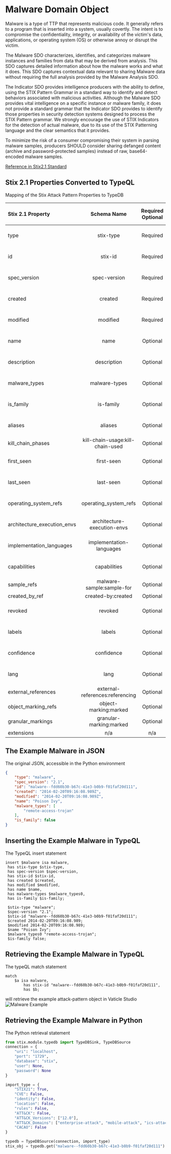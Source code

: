# Malware Domain Object

Malware is a type of TTP that represents malicious code. It generally refers to a program that is inserted into a system, usually covertly. The intent is to compromise the confidentiality, integrity, or availability of the victim's data, applications, or operating system (OS) or otherwise annoy or disrupt the victim.

 

The Malware SDO characterizes, identifies, and categorizes malware instances and families from data that may be derived from analysis. This SDO captures detailed information about how the malware works and what it does. This SDO captures contextual data relevant to sharing Malware data without requiring the full analysis provided by the Malware Analysis SDO.

 

The Indicator SDO provides intelligence producers with the ability to define, using the STIX Pattern Grammar in a standard way to identify and detect behaviors associated with malicious activities. Although the Malware SDO provides vital intelligence on a specific instance or malware family, it does not provide a standard grammar that the Indicator SDO provides to identify those properties in security detection systems designed to process the STIX Pattern grammar. We strongly encourage the use of STIX Indicators for the detection of actual malware, due to its use of the STIX Patterning language and the clear semantics that it provides.

To minimize the risk of a consumer compromising their system in parsing malware samples, producers SHOULD consider sharing defanged content (archive and password-protected samples) instead of raw, base64-encoded malware samples.

[Reference in Stix2.1 Standard](https://docs.oasis-open.org/cti/stix/v2.1/os/stix-v2.1-os.html#_s5l7katgbp09)
## Stix 2.1 Properties Converted to TypeQL
Mapping of the Stix Attack Pattern Properties to TypeDB

|  Stix 2.1 Property    |           Schema Name             | Required  Optional  |      Schema Object Type | Schema Parent  |
|:--------------------|:--------------------------------:|:------------------:|:------------------------:|:-------------:|
|  type                 |            stix-type              |      Required       |  stix-attribute-string    |   attribute    |
|  id                   |             stix-id               |      Required       |  stix-attribute-string    |   attribute    |
|  spec_version         |           spec-version            |      Required       |  stix-attribute-string    |   attribute    |
|  created              |             created               |      Required       | stix-attribute-timestamp  |   attribute    |
|  modified             |             modified              |      Required       | stix-attribute-timestamp  |   attribute    |
|  name                 |               name                |      Optional       |  stix-attribute-string    |   attribute    |
|  description          |           description             |      Optional       |  stix-attribute-string    |   attribute    |
| malware_types  |malware-types  |      Optional       |  stix-attribute-string    |   attribute    |
| is_family |is-family |      Optional       |  stix-attribute-string    |   attribute    |
| aliases |aliases |      Optional       |  stix-attribute-string    |   attribute    |
| kill_chain_phases |kill-chain-usage:kill-chain-used |      Optional       |   embedded     |relation |
| first_seen |first-seen |      Optional       | stix-attribute-timestamp  |   attribute    |
| last_seen |last-seen |      Optional       | stix-attribute-timestamp  |   attribute    |
| operating_system_refs |operating_system_refs |      Optional       |  stix-attribute-string    |   attribute    |
| architecture_execution_envs |architecture-execution-envs |      Optional       |  stix-attribute-string    |   attribute    |
| implementation_languages |implementation-languages |      Optional       |  stix-attribute-string    |   attribute    |
| capabilities |capabilities |      Optional       |  stix-attribute-string    |   attribute    |
| sample_refs |malware-sample:sample-for |      Optional       |   embedded     |relation |
| created_by_ref       |        created-by:created         |      Optional       |   embedded     |relation |
|  revoked              |             revoked               |      Optional       |  stix-attribute-boolean   |   attribute    |
|  labels               |              labels               |      Optional       |  stix-attribute-string    |   attribute    |
|  confidence           |            confidence             |      Optional       |  stix-attribute-integer   |   attribute    |
|  lang                 |               lang                |      Optional       |  stix-attribute-string    |   attribute    |
|  external_references  | external-references:referencing   |      Optional       |   embedded     |relation |
|  object_marking_refs  |      object-marking:marked        |      Optional       |   embedded     |relation |
|  granular_markings    |     granular-marking:marked       |      Optional       |   embedded     |relation |
|  extensions           |               n/a                 |        n/a          |           n/a             |      n/a       |

## The Example Malware in JSON
The original JSON, accessible in the Python environment
```json
{
    "type": "malware",
    "spec_version": "2.1",
    "id": "malware--fdd60b30-b67c-41e3-b0b9-f01faf20d111",
    "created": "2014-02-20T09:16:08.989Z",
    "modified": "2014-02-20T09:16:08.989Z",
    "name": "Poison Ivy",
    "malware_types": [
        "remote-access-trojan"
    ],
    "is_family": false
}
```


## Inserting the Example Malware in TypeQL
The TypeQL insert statement
```typeql
insert $malware isa malware,
 has stix-type $stix-type,
 has spec-version $spec-version,
 has stix-id $stix-id,
 has created $created,
 has modified $modified,
 has name $name,
 has malware-types $malware_types0,
 has is-family $is-family;

 $stix-type "malware";
 $spec-version "2.1";
 $stix-id "malware--fdd60b30-b67c-41e3-b0b9-f01faf20d111";
 $created 2014-02-20T09:16:08.989;
 $modified 2014-02-20T09:16:08.989;
 $name "Poison Ivy";
 $malware_types0 "remote-access-trojan";
 $is-family false;
```

## Retrieving the Example Malware in TypeQL
The typeQL match statement

```typeql
match
    $a isa malware,
        has stix-id "malware--fdd60b30-b67c-41e3-b0b9-f01faf20d111",
        has $b;
```


will retrieve the example attack-pattern object in Vaticle Studio
![Malware Example](C:\Users\brett\PycharmProjects\Stix-ORM\docs\sdo\img\malware.png)

## Retrieving the Example Malware  in Python
The Python retrieval statement

```python
from stix.module.typedb import TypeDBSink, TypeDBSource
connection = {
    "uri": "localhost",
    "port": "1729",
    "database": "stix",
    "user": None,
    "password": None
}

import_type = {
    "STIX21": True,
    "CVE": False,
    "identity": False,
    "location": False,
    "rules": False,
    "ATT&CK": False,
    "ATT&CK_Versions": ["12.0"],
    "ATT&CK_Domains": ["enterprise-attack", "mobile-attack", "ics-attack"],
    "CACAO": False
}

typedb = TypeDBSource(connection, import_type)
stix_obj = typedb.get("malware--fdd60b30-b67c-41e3-b0b9-f01faf20d111")
```

